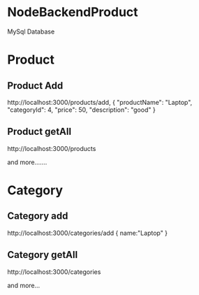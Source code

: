 # NodeBackendProduct

MySql Database


# Product

## Product Add

http://localhost:3000/products/add,
{
            "productName": "Laptop",
            "categoryId": 4,
            "price": 50,
            "description": "good"
}

## Product getAll

http://localhost:3000/products

and more.......


# Category


## Category add

http://localhost:3000/categories/add
{
name:"Laptop"
}

## Category getAll

http://localhost:3000/categories

and more...

